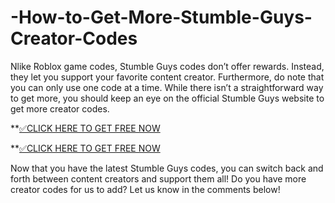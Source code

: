 # -How-to-Get-More-Stumble-Guys-Creator-Codes

Nlike Roblox game codes, Stumble Guys codes don’t offer rewards. Instead, they let you support your favorite content creator. Furthermore, do note that you can only use one code at a time. While there isn’t a straightforward way to get more, you should keep an eye on the official Stumble Guys website to get more creator codes.

**[✅CLICK HERE TO GET FREE NOW](https://tinyurl.com/stumble-guys-gems-generator)

**[✅CLICK HERE TO GET FREE NOW](https://tinyurl.com/stumble-guys-gems-generator)


Now that you have the latest Stumble Guys codes, you can switch back and forth between content creators and support them all! Do you have more creator codes for us to add? Let us know in the comments below!

